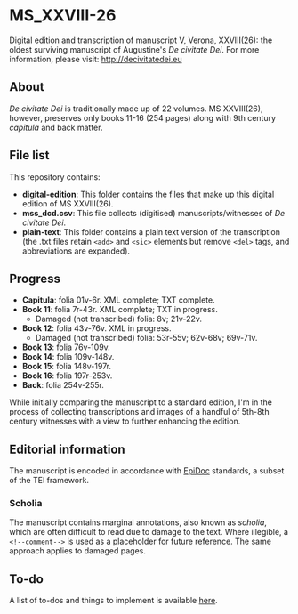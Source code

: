 MS_XXVIII-26
=============

Digital edition and transcription of manuscript V, Verona, XXVIII(26): the oldest surviving manuscript of Augustine's _De civitate Dei_.
For more information, please visit: http://decivitatedei.eu

## About
_De civitate Dei_ is traditionally made up of 22 volumes. MS XXVIII(26), however, preserves only books 11-16 (254 pages) along with 9th century _capitula_ and back matter.

## File list
This repository contains:

* **digital-edition**: This folder contains the files that make up this digital edition of MS XXVIII(26).
* **mss_dcd.csv**: This file collects (digitised) manuscripts/witnesses of _De civitate Dei_. 
* **plain-text**: This folder contains a plain text version of the transcription (the .txt files retain `<add>` and `<sic>` elements but remove `<del>` tags, and abbreviations are expanded).

## Progress

* **Capitula**: folia 01v-6r. XML complete; TXT complete.
* **Book 11**: folia 7r-43r. XML complete; TXT in progress.
  * Damaged (not transcribed) folia: 8v; 21v-22v.
* **Book 12**: folia 43v-76v. XML in progress.
  * Damaged (not transcribed) folia: 53r-55v; 62v-68v; 69v-71v.
* **Book 13**: folia 76v-109v.
* **Book 14**: folia 109v-148v.
* **Book 15**: folia 148v-197r. 
* **Book 16**: folia 197r-253v.
* **Back**: folia 254v-255r.

While initially comparing the manuscript to a standard edition, I'm in the process of collecting transcriptions and images of a handful of 5th-8th century witnesses with a view to further enhancing the edition.


## Editorial information
The manuscript is encoded in accordance with [EpiDoc](http://sourceforge.net/p/epidoc/wiki/Home/) standards, a subset of the TEI framework.  

### Scholia
The manuscript contains marginal annotations, also known as _scholia_, which are often difficult to read due to damage to the text. Where illegible, a `<!--comment-->` is used as a placeholder for future reference. The same approach applies to damaged pages.

## To-do
A list of to-dos and things to implement is available [here](https://github.com/gfranzini/MS_XXVIII-26-/issues).

